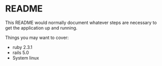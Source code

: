 # README

This README would normally document whatever steps are necessary to get the
application up and running.

Things you may want to cover:

* ruby 2.3.1
* rails 5.0
* System linux


